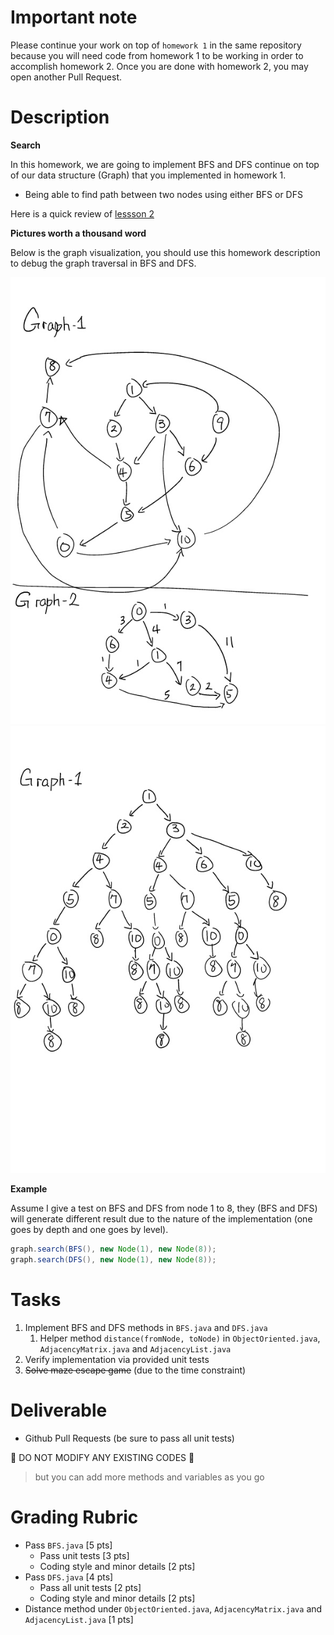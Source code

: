 # Important note

Please continue your work on top of `homework 1` in the same repository because you will need code from homework 1 to be working in order to accomplish homework 2. Once you are done with homework 2, you may open another Pull Request.

# Description

**Search**

In this homework, we are going to implement BFS and DFS continue on top of our data structure (Graph) that you implemented in homework 1.

* Being able to find path between two nodes using either BFS or DFS

Here is a quick review of [lessson 2](../notes/general-search.md)

**Pictures worth a thousand word**

Below is the graph visualization, you should use this homework description to debug the graph traversal in BFS and DFS.

![Graphs](imgs/homework-2-graphs.png)
![Trees](imgs/homework-2-trees.png)

**Example**

Assume I give a test on BFS and DFS from node 1 to 8, they (BFS and DFS) will generate different result due to the nature of the implementation (one goes by depth and one goes by level).

```java
graph.search(BFS(), new Node(1), new Node(8));
graph.search(DFS(), new Node(1), new Node(8));
```

# Tasks

1. Implement BFS and DFS methods in `BFS.java` and `DFS.java`
    1. Helper method `distance(fromNode, toNode)` in `ObjectOriented.java`, `AdjacencyMatrix.java` and `AdjacencyList.java`
2. Verify implementation via provided unit tests
3. ~~Solve maze escape game~~ (due to the time constraint)

# Deliverable

* Github Pull Requests (be sure to pass all unit tests)

:no_entry_sign: DO NOT MODIFY ANY EXISTING CODES :no_entry_sign:

> but you can add more methods and variables as you go

# Grading Rubric

* Pass `BFS.java` [5 pts]
    * Pass unit tests [3 pts]
    * Coding style and minor details [2 pts]
* Pass `DFS.java` [4 pts]
    * Pass all unit tests [2 pts]
    * Coding style and minor details [2 pts]
* Distance method under `ObjectOriented.java`, `AdjacencyMatrix.java` and `AdjacencyList.java` [1 pts]
